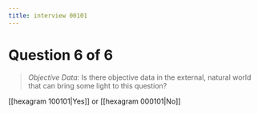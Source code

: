 ```yaml
---
title: interview 00101
---
```

# Question 6 of 6
> *Objective Data:* Is there objective data in the external, natural world that can bring some light to this question?

[[hexagram 100101|Yes]] or [[hexagram 000101|No]] 